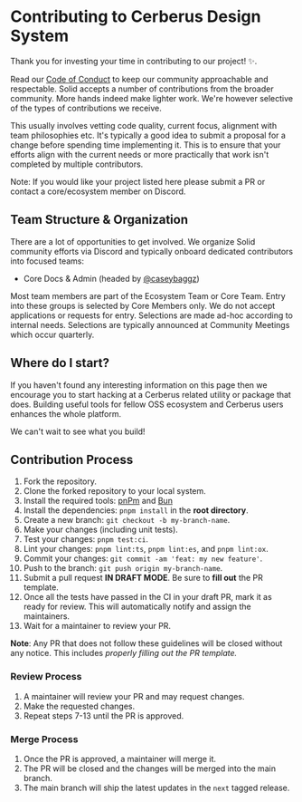 # Contributing to Cerberus Design System

Thank you for investing your time in contributing to our project! ✨.

Read our [Code of Conduct](https://github.com/omnifed/cerberus/blob/main/CODE_OF_CONDUCT.md) to keep our community approachable and respectable. Solid accepts a number of contributions from the broader community. More hands indeed make lighter work. We're however selective of the types of contributions we receive.

This usually involves vetting code quality, current focus, alignment with team philosophies etc. It's typically a good idea to submit a proposal for a change before spending time implementing it. This is to ensure that your efforts align with the current needs or more practically that work isn't completed by multiple contributors.

Note: If you would like your project listed here please submit a PR or contact a core/ecosystem member on Discord.

## Team Structure & Organization

There are a lot of opportunities to get involved. We organize Solid community efforts via Discord and typically onboard dedicated contributors into focused teams:

- Core Docs & Admin (headed by [@caseybaggz](https://github.com/caseybaggz))

Most team members are part of the Ecosystem Team or Core Team. Entry into these groups is selected by Core Members only. We do not accept applications or requests for entry. Selections are made ad-hoc according to internal needs. Selections are typically announced at Community Meetings which occur quarterly.

## Where do I start?

If you haven't found any interesting information on this page then we encourage you to start hacking at a Cerberus related utility or package that does. Building useful tools for fellow OSS ecosystem and Cerberus users enhances the whole platform.

We can't wait to see what you build!

## Contribution Process

1. Fork the repository.
2. Clone the forked repository to your local system.
3. Install the required tools: [pnPm](https://pnpm.io/) and [Bun](https://bun.sh)
4. Install the dependencies: `pnpm install` in the **root directory**.
5. Create a new branch: `git checkout -b my-branch-name`.
6. Make your changes (including unit tests).
7. Test your changes: `pnpm test:ci`.
8. Lint your changes: `pnpm lint:ts`, `pnpm lint:es`, and `pnpm lint:ox`.
9. Commit your changes: `git commit -am 'feat: my new feature'`.
10. Push to the branch: `git push origin my-branch-name`.
11. Submit a pull request **IN DRAFT MODE**. Be sure to **fill out** the PR template.
12. Once all the tests have passed in the CI in your draft PR, mark it as ready for review. This will automatically notify and assign the maintainers.
13. Wait for a maintainer to review your PR.

**Note**: Any PR that does not follow these guidelines will be closed without any notice. This includes _properly filling out the PR template._

### Review Process

1. A maintainer will review your PR and may request changes.
2. Make the requested changes.
3. Repeat steps 7-13 until the PR is approved.

### Merge Process

1. Once the PR is approved, a maintainer will merge it.
2. The PR will be closed and the changes will be merged into the main branch.
3. The main branch will ship the latest updates in the `next` tagged release.
